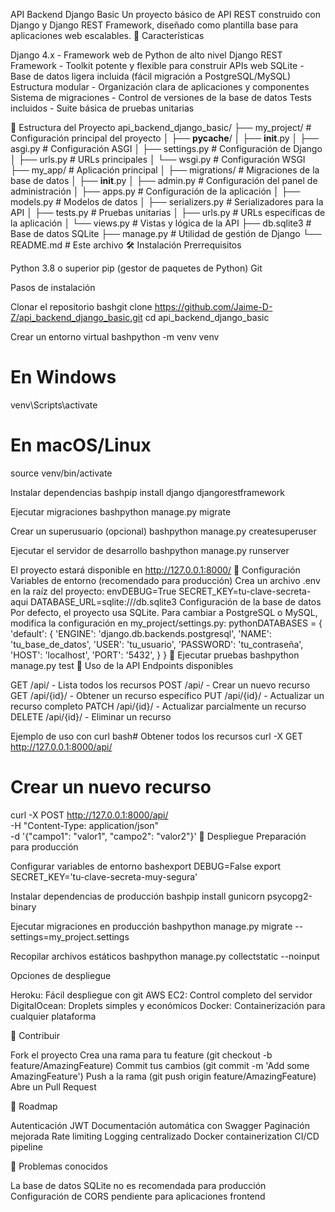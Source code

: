 API Backend Django Basic
Un proyecto básico de API REST construido con Django y Django REST Framework, diseñado como plantilla base para aplicaciones web escalables.
🚀 Características

Django 4.x - Framework web de Python de alto nivel
Django REST Framework - Toolkit potente y flexible para construir APIs web
SQLite - Base de datos ligera incluida (fácil migración a PostgreSQL/MySQL)
Estructura modular - Organización clara de aplicaciones y componentes
Sistema de migraciones - Control de versiones de la base de datos
Tests incluidos - Suite básica de pruebas unitarias

📁 Estructura del Proyecto
api_backend_django_basic/
├── my_project/                 # Configuración principal del proyecto
│   ├── __pycache__/
│   ├── __init__.py
│   ├── asgi.py                # Configuración ASGI
│   ├── settings.py            # Configuración de Django
│   ├── urls.py                # URLs principales
│   └── wsgi.py                # Configuración WSGI
├── my_app/                     # Aplicación principal
│   ├── migrations/            # Migraciones de la base de datos
│   ├── __init__.py
│   ├── admin.py               # Configuración del panel de administración
│   ├── apps.py                # Configuración de la aplicación
│   ├── models.py              # Modelos de datos
│   ├── serializers.py         # Serializadores para la API
│   ├── tests.py               # Pruebas unitarias
│   ├── urls.py                # URLs específicas de la aplicación
│   └── views.py               # Vistas y lógica de la API
├── db.sqlite3                 # Base de datos SQLite
├── manage.py                  # Utilidad de gestión de Django
└── README.md                  # Este archivo
🛠️ Instalación
Prerrequisitos

Python 3.8 o superior
pip (gestor de paquetes de Python)
Git

Pasos de instalación

Clonar el repositorio
bashgit clone https://github.com/Jaime-D-Z/api_backend_django_basic.git
cd api_backend_django_basic

Crear un entorno virtual
bashpython -m venv venv

# En Windows
venv\Scripts\activate

# En macOS/Linux
source venv/bin/activate

Instalar dependencias
bashpip install django djangorestframework

Ejecutar migraciones
bashpython manage.py migrate

Crear un superusuario (opcional)
bashpython manage.py createsuperuser

Ejecutar el servidor de desarrollo
bashpython manage.py runserver


El proyecto estará disponible en http://127.0.0.1:8000/
🔧 Configuración
Variables de entorno (recomendado para producción)
Crea un archivo .env en la raíz del proyecto:
envDEBUG=True
SECRET_KEY=tu-clave-secreta-aqui
DATABASE_URL=sqlite:///db.sqlite3
Configuración de la base de datos
Por defecto, el proyecto usa SQLite. Para cambiar a PostgreSQL o MySQL, modifica la configuración en my_project/settings.py:
pythonDATABASES = {
    'default': {
        'ENGINE': 'django.db.backends.postgresql',
        'NAME': 'tu_base_de_datos',
        'USER': 'tu_usuario',
        'PASSWORD': 'tu_contraseña',
        'HOST': 'localhost',
        'PORT': '5432',
    }
}
🧪 Ejecutar pruebas
bashpython manage.py test
📖 Uso de la API
Endpoints disponibles

GET /api/ - Lista todos los recursos
POST /api/ - Crear un nuevo recurso
GET /api/{id}/ - Obtener un recurso específico
PUT /api/{id}/ - Actualizar un recurso completo
PATCH /api/{id}/ - Actualizar parcialmente un recurso
DELETE /api/{id}/ - Eliminar un recurso

Ejemplo de uso con curl
bash# Obtener todos los recursos
curl -X GET http://127.0.0.1:8000/api/

# Crear un nuevo recurso
curl -X POST http://127.0.0.1:8000/api/ \
  -H "Content-Type: application/json" \
  -d '{"campo1": "valor1", "campo2": "valor2"}'
🚀 Despliegue
Preparación para producción

Configurar variables de entorno
bashexport DEBUG=False
export SECRET_KEY='tu-clave-secreta-muy-segura'

Instalar dependencias de producción
bashpip install gunicorn psycopg2-binary

Ejecutar migraciones en producción
bashpython manage.py migrate --settings=my_project.settings

Recopilar archivos estáticos
bashpython manage.py collectstatic --noinput


Opciones de despliegue

Heroku: Fácil despliegue con git
AWS EC2: Control completo del servidor
DigitalOcean: Droplets simples y económicos
Docker: Containerización para cualquier plataforma

🤝 Contribuir

Fork el proyecto
Crea una rama para tu feature (git checkout -b feature/AmazingFeature)
Commit tus cambios (git commit -m 'Add some AmazingFeature')
Push a la rama (git push origin feature/AmazingFeature)
Abre un Pull Request

📝 Roadmap

 Autenticación JWT
 Documentación automática con Swagger
 Paginación mejorada
 Rate limiting
 Logging centralizado
 Docker containerization
 CI/CD pipeline

🐛 Problemas conocidos

La base de datos SQLite no es recomendada para producción
Configuración de CORS pendiente para aplicaciones frontend
